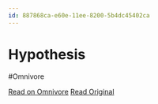 ```yaml
---
id: 887868ca-e60e-11ee-8200-5b4dc45402ca
---
```


# Hypothesis
#Omnivore

[Read on Omnivore](https://omnivore.app/me/hypothesis-18e57904e1c)
[Read Original](https://hypothes.is/a/n6uauOYIEe6-xL9jA0sWuA)

